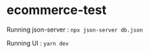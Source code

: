 # ecommerce-test

Running json-server : 
```npx json-server db.json```

Running UI : 
```yarn dev```
